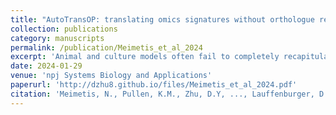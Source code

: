 ```yaml
---
title: "AutoTransOP: translating omics signatures without orthologue requirements using deep learning"
collection: publications
category: manuscripts
permalink: /publication/Meimetis_et_al_2024
excerpt: 'Animal and culture models often fail to completely recapitulate human biology. In this study, we used machine learning to integrate both bulk and single-cell data from humans and mice, identifying animal-specific molecular features predictive of other contexts.'
date: 2024-01-29
venue: 'npj Systems Biology and Applications'
paperurl: 'http://dzhu8.github.io/files/Meimetis_et_al_2024.pdf'
citation: 'Meimetis, N., Pullen, K.M., Zhu, D.Y, ..., Lauffenburger, D.A. (2024). &quot;AutoTransOP: translating omics signatures without orthologue requirements using deep learning.&quot; <i>npj Systems Biology and Applications</i>. 10(13).'
---
```

